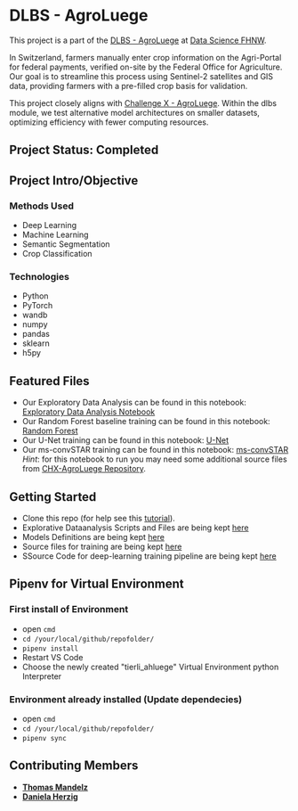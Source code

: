 # DLBS - AgroLuege

This project is a part of the [DLBS - AgroLuege](https://gitlab.fhnw.ch/thomas.mandelz/dlbs-crop-segmentation/) at [Data Science FHNW](https://www.fhnw.ch/en/degree-programmes/engineering/bsc-data-science).

In Switzerland, farmers manually enter crop information on the Agri-Portal for federal payments, verified on-site by the Federal Office for Agriculture. Our goal is to streamline this process using Sentinel-2 satellites and GIS data, providing farmers with a pre-filled crop basis for validation.

This project closely aligns with [Challenge X - AgroLuege](https://gitlab.fhnw.ch/thomas.mandelz/AgroLuege). Within the dlbs module, we test alternative model architectures on smaller datasets, optimizing efficiency with fewer computing resources.

## Project Status: Completed

## Project Intro/Objective

### Methods Used

* Deep Learning
* Machine Learning
* Semantic Segmentation
* Crop Classification

### Technologies

* Python
* PyTorch
* wandb
* numpy
* pandas
* sklearn
* h5py

## Featured Files

* Our Exploratory Data Analysis can be found in this notebook: [Exploratory Data Analysis Notebook](eda/eda.ipynb)
* Our Random Forest baseline training can be found in this notebook: [Random Forest](modelling/rf.ipynb)
* Our U-Net training can be found in this notebook: [U-Net](modelling/U_Net.ipynb)
* Our ms-convSTAR training can be found in this notebook: [ms-convSTAR](modelling/modelling_ms_convstar_dlbs.ipynb)
    *Hint*: for this notebook to run you may need some additional source files from [CHX-AgroLuege Repository](https://gitlab.fhnw.ch/thomas.mandelz/AgroLuege).

## Getting Started

* Clone this repo (for help see this [tutorial](https://help.github.com/articles/cloning-a-repository/)).
* Explorative Dataanalysis Scripts and Files are being kept [here](eda)
* Models Definitions are being kept [here](models)
* Source files for training are being kept [here](modelling)
* SSource Code for deep-learning training pipeline are being kept [here](src)

## Pipenv for Virtual Environment

### First install of Environment

* open `cmd`
* `cd /your/local/github/repofolder/`
* `pipenv install`
* Restart VS Code
* Choose the newly created "tierli_ahluege" Virtual Environment python Interpreter

### Environment already installed (Update dependecies)

* open `cmd`
* `cd /your/local/github/repofolder/`
* `pipenv sync`

## Contributing Members

* **[Thomas Mandelz](https://github.com/tmandelz)**
* **[Daniela Herzig](https://gitlab.fhnw.ch/daniela.herzig)**
